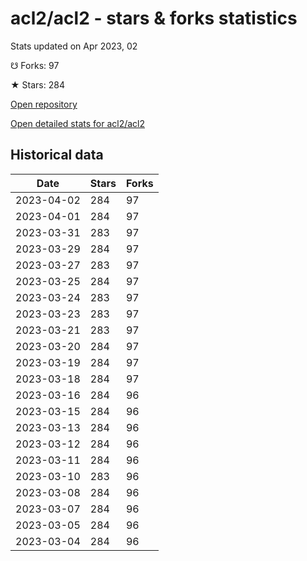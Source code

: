 # acl2/acl2 - stars & forks statistics

Stats updated on Apr 2023, 02

☋ Forks: 97

★ Stars: 284

[Open repository](https://github.com/acl2/acl2)

[Open detailed stats for acl2/acl2](https://reviewgithub.com/rep/acl2/acl2)

## Historical data
| Date | Stars | Forks |
|------|-------|-------|
| 2023-04-02 | 284 | 97 | 
| 2023-04-01 | 284 | 97 | 
| 2023-03-31 | 283 | 97 | 
| 2023-03-29 | 284 | 97 | 
| 2023-03-27 | 283 | 97 | 
| 2023-03-25 | 284 | 97 | 
| 2023-03-24 | 283 | 97 | 
| 2023-03-23 | 283 | 97 | 
| 2023-03-21 | 283 | 97 | 
| 2023-03-20 | 284 | 97 | 
| 2023-03-19 | 284 | 97 | 
| 2023-03-18 | 284 | 97 | 
| 2023-03-16 | 284 | 96 | 
| 2023-03-15 | 284 | 96 | 
| 2023-03-13 | 284 | 96 | 
| 2023-03-12 | 284 | 96 | 
| 2023-03-11 | 284 | 96 | 
| 2023-03-10 | 283 | 96 | 
| 2023-03-08 | 284 | 96 | 
| 2023-03-07 | 284 | 96 | 
| 2023-03-05 | 284 | 96 | 
| 2023-03-04 | 284 | 96 | 

